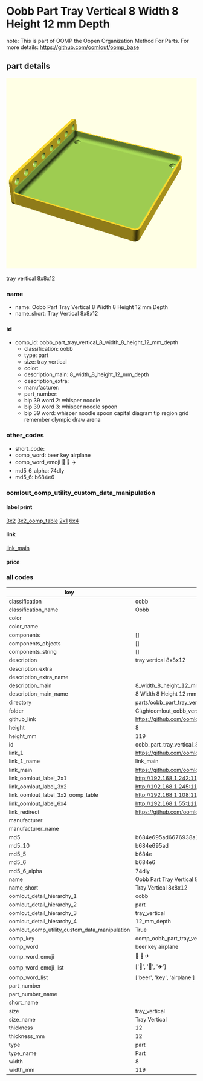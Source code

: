 # Oobb Part Tray Vertical 8 Width 8 Height 12 mm Depth  

note: This is part of OOMP the Oopen Organization Method For Parts. For more details: https://github.com/oomlout/oomp_base

##  part details
  

[![](3dpr.png)](3dpr.png)

tray vertical 8x8x12



### name
* name: Oobb Part Tray Vertical 8 Width 8 Height 12 mm Depth
* name_short: Tray Vertical 8x8x12 
### id
* oomp_id: oobb_part_tray_vertical_8_width_8_height_12_mm_depth
  * classification: oobb
  * type: part
  * size: tray_vertical
  * color: 
  * description_main: 8_width_8_height_12_mm_depth
  * description_extra: 
  * manufacturer: 
  * part_number: 
  * bip 39 word 2: whisper noodle
  * bip 39 word 3: whisper noodle spoon
  * bip 39 word: whisper noodle spoon capital diagram tip region grid remember olympic draw arena

### other_codes
* short_code: 
* oomp_word: beer key airplane
* oomp_word_emoji :beer: :key: :airplane:
* md5_6_alpha: 74dly
* md5_6: b684e6






### oomlout_oomp_utility_custom_data_manipulation
#### label print
[3x2](http://192.168.1.245:1112/?label=oomp%2074dly)
[3x2_oomp_table](http://192.168.1.108:1112/?label=oomp%2074dly)
[2x1](http://192.168.1.242:1112/?label=oomp%2074dly)
[6x4](http://192.168.1.55:1112/?label=oomp%2074dly)    

#### link

[link_main](https://github.com/oomlout/oomlout_oobb_version_4_generated_parts/tree/main/navigation_oomp/oobb/part/tray_vertical/8_width_8_height_12_mm_depth/part)                              

#### price







### all codes 
| key | value |  
| --- | --- |  
| classification | oobb |  
| classification_name | Oobb |  
| color |  |  
| color_name |  |  
| components | [] |  
| components_objects | [] |  
| components_string | [] |  
| description | tray vertical 8x8x12 |  
| description_extra |  |  
| description_extra_name |  |  
| description_main | 8_width_8_height_12_mm_depth |  
| description_main_name | 8 Width 8 Height 12 mm Depth |  
| directory | parts/oobb_part_tray_vertical_8_width_8_height_12_mm_depth |  
| folder | C:\gh\oomlout_oobb_version_4_generated_parts\parts\oobb_part_tray_vertical_8_width_8_height_12_mm_depth |  
| github_link | https://github.com/oomlout/oomlout_oomp_part_src/tree/main/parts/oobb_part_tray_vertical_8_width_8_height_12_mm_depth |  
| height | 8 |  
| height_mm | 119 |  
| id | oobb_part_tray_vertical_8_width_8_height_12_mm_depth |  
| link_1 | https://github.com/oomlout/oomlout_oobb_version_4_generated_parts/tree/main/navigation_oomp/oobb/part/tray_vertical/8_width_8_height_12_mm_depth/part |  
| link_1_name | link_main |  
| link_main | https://github.com/oomlout/oomlout_oobb_version_4_generated_parts/tree/main/navigation_oomp/oobb/part/tray_vertical/8_width_8_height_12_mm_depth/part |  
| link_oomlout_label_2x1 | http://192.168.1.242:1112/?label=oomp%2074dly |  
| link_oomlout_label_3x2 | http://192.168.1.245:1112/?label=oomp%2074dly |  
| link_oomlout_label_3x2_oomp_table | http://192.168.1.108:1112/?label=oomp%2074dly |  
| link_oomlout_label_6x4 | http://192.168.1.55:1112/?label=oomp%2074dly |  
| link_redirect | https://github.com/oomlout/oomlout_oobb_version_4_generated_parts/tree/main/parts/oobb_tray_vertical_08_08_12 |  
| manufacturer |  |  
| manufacturer_name |  |  
| md5 | b684e695ad6676938a1e7221a52587d4 |  
| md5_10 | b684e695ad |  
| md5_5 | b684e |  
| md5_6 | b684e6 |  
| md5_6_alpha | 74dly |  
| name | Oobb Part Tray Vertical 8 Width 8 Height 12 mm Depth |  
| name_short | Tray Vertical 8x8x12  |  
| oomlout_detail_hierarchy_1 | oobb |  
| oomlout_detail_hierarchy_2 | part |  
| oomlout_detail_hierarchy_3 | tray_vertical |  
| oomlout_detail_hierarchy_4 | 12_mm_depth |  
| oomlout_oomp_utility_custom_data_manipulation | True |  
| oomp_key | oomp_oobb_part_tray_vertical_8_width_8_height_12_mm_depth |  
| oomp_word | beer key airplane |  
| oomp_word_emoji | :beer: :key: :airplane: |  
| oomp_word_emoji_list | [':beer:', ':key:', ':airplane:'] |  
| oomp_word_list | ['beer', 'key', 'airplane'] |  
| part_number |  |  
| part_number_name |  |  
| short_name |  |  
| size | tray_vertical |  
| size_name | Tray Vertical |  
| thickness | 12 |  
| thickness_mm | 12 |  
| type | part |  
| type_name | Part |  
| width | 8 |  
| width_mm | 119 |  
